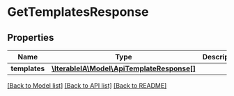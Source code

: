 # GetTemplatesResponse

## Properties
Name | Type | Description | Notes
------------ | ------------- | ------------- | -------------
**templates** | [**\IterableIA\Model\ApiTemplateResponse[]**](ApiTemplateResponse.md) |  | 

[[Back to Model list]](../../README.md#documentation-for-models) [[Back to API list]](../../README.md#documentation-for-api-endpoints) [[Back to README]](../../README.md)

